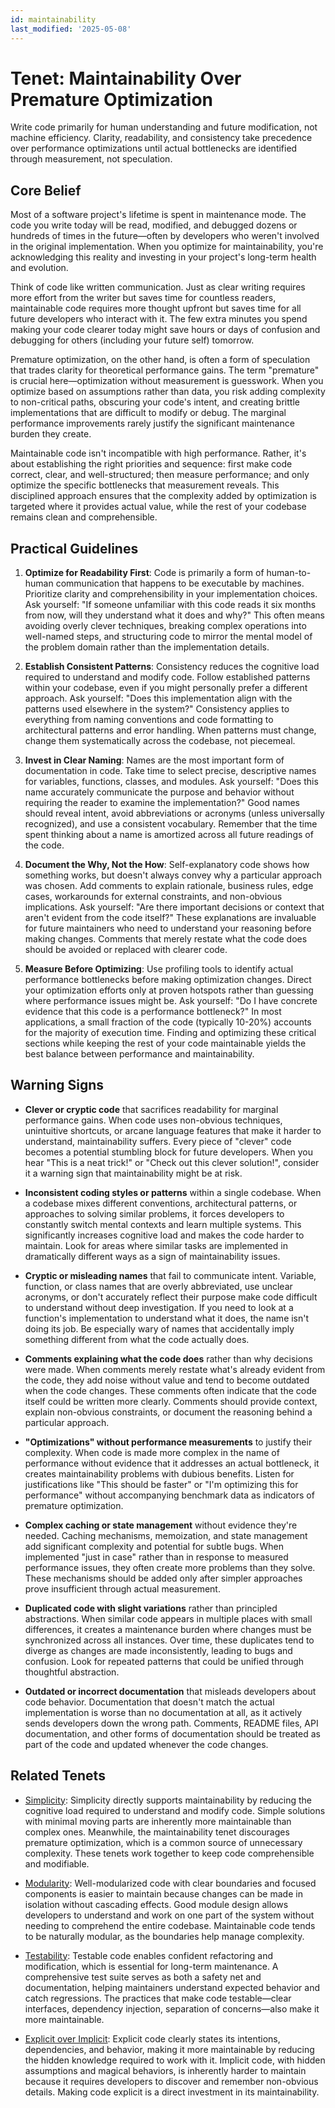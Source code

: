 ```yaml
---
id: maintainability
last_modified: '2025-05-08'
---
```


# Tenet: Maintainability Over Premature Optimization

Write code primarily for human understanding and future modification, not machine efficiency. Clarity, readability, and consistency take precedence over performance optimizations until actual bottlenecks are identified through measurement, not speculation.

## Core Belief

Most of a software project's lifetime is spent in maintenance mode. The code you write today will be read, modified, and debugged dozens or hundreds of times in the future—often by developers who weren't involved in the original implementation. When you optimize for maintainability, you're acknowledging this reality and investing in your project's long-term health and evolution.

Think of code like written communication. Just as clear writing requires more effort from the writer but saves time for countless readers, maintainable code requires more thought upfront but saves time for all future developers who interact with it. The few extra minutes you spend making your code clearer today might save hours or days of confusion and debugging for others (including your future self) tomorrow.

Premature optimization, on the other hand, is often a form of speculation that trades clarity for theoretical performance gains. The term "premature" is crucial here—optimization without measurement is guesswork. When you optimize based on assumptions rather than data, you risk adding complexity to non-critical paths, obscuring your code's intent, and creating brittle implementations that are difficult to modify or debug. The marginal performance improvements rarely justify the significant maintenance burden they create.

Maintainable code isn't incompatible with high performance. Rather, it's about establishing the right priorities and sequence: first make code correct, clear, and well-structured; then measure performance; and only optimize the specific bottlenecks that measurement reveals. This disciplined approach ensures that the complexity added by optimization is targeted where it provides actual value, while the rest of your codebase remains clean and comprehensible.

## Practical Guidelines

1. **Optimize for Readability First**: Code is primarily a form of human-to-human communication that happens to be executable by machines. Prioritize clarity and comprehensibility in your implementation choices. Ask yourself: "If someone unfamiliar with this code reads it six months from now, will they understand what it does and why?" This often means avoiding overly clever techniques, breaking complex operations into well-named steps, and structuring code to mirror the mental model of the problem domain rather than the implementation details.

2. **Establish Consistent Patterns**: Consistency reduces the cognitive load required to understand and modify code. Follow established patterns within your codebase, even if you might personally prefer a different approach. Ask yourself: "Does this implementation align with the patterns used elsewhere in the system?" Consistency applies to everything from naming conventions and code formatting to architectural patterns and error handling. When patterns must change, change them systematically across the codebase, not piecemeal.

3. **Invest in Clear Naming**: Names are the most important form of documentation in code. Take time to select precise, descriptive names for variables, functions, classes, and modules. Ask yourself: "Does this name accurately communicate the purpose and behavior without requiring the reader to examine the implementation?" Good names should reveal intent, avoid abbreviations or acronyms (unless universally recognized), and use a consistent vocabulary. Remember that the time spent thinking about a name is amortized across all future readings of the code.

4. **Document the Why, Not the How**: Self-explanatory code shows how something works, but doesn't always convey why a particular approach was chosen. Add comments to explain rationale, business rules, edge cases, workarounds for external constraints, and non-obvious implications. Ask yourself: "Are there important decisions or context that aren't evident from the code itself?" These explanations are invaluable for future maintainers who need to understand your reasoning before making changes. Comments that merely restate what the code does should be avoided or replaced with clearer code.

5. **Measure Before Optimizing**: Use profiling tools to identify actual performance bottlenecks before making optimization changes. Direct your optimization efforts only at proven hotspots rather than guessing where performance issues might be. Ask yourself: "Do I have concrete evidence that this code is a performance bottleneck?" In most applications, a small fraction of the code (typically 10-20%) accounts for the majority of execution time. Finding and optimizing these critical sections while keeping the rest of your code maintainable yields the best balance between performance and maintainability.

## Warning Signs

- **Clever or cryptic code** that sacrifices readability for marginal performance gains. When code uses non-obvious techniques, unintuitive shortcuts, or arcane language features that make it harder to understand, maintainability suffers. Every piece of "clever" code becomes a potential stumbling block for future developers. When you hear "This is a neat trick!" or "Check out this clever solution!", consider it a warning sign that maintainability might be at risk.

- **Inconsistent coding styles or patterns** within a single codebase. When a codebase mixes different conventions, architectural patterns, or approaches to solving similar problems, it forces developers to constantly switch mental contexts and learn multiple systems. This significantly increases cognitive load and makes the code harder to maintain. Look for areas where similar tasks are implemented in dramatically different ways as a sign of maintainability issues.

- **Cryptic or misleading names** that fail to communicate intent. Variable, function, or class names that are overly abbreviated, use unclear acronyms, or don't accurately reflect their purpose make code difficult to understand without deep investigation. If you need to look at a function's implementation to understand what it does, the name isn't doing its job. Be especially wary of names that accidentally imply something different from what the code actually does.

- **Comments explaining what the code does** rather than why decisions were made. When comments merely restate what's already evident from the code, they add noise without value and tend to become outdated when the code changes. These comments often indicate that the code itself could be written more clearly. Comments should provide context, explain non-obvious constraints, or document the reasoning behind a particular approach.

- **"Optimizations" without performance measurements** to justify their complexity. When code is made more complex in the name of performance without evidence that it addresses an actual bottleneck, it creates maintainability problems with dubious benefits. Listen for justifications like "This should be faster" or "I'm optimizing this for performance" without accompanying benchmark data as indicators of premature optimization.

- **Complex caching or state management** without evidence they're needed. Caching mechanisms, memoization, and state management add significant complexity and potential for subtle bugs. When implemented "just in case" rather than in response to measured performance issues, they often create more problems than they solve. These mechanisms should be added only after simpler approaches prove insufficient through actual measurement.

- **Duplicated code with slight variations** rather than principled abstractions. When similar code appears in multiple places with small differences, it creates a maintenance burden where changes must be synchronized across all instances. Over time, these duplicates tend to diverge as changes are made inconsistently, leading to bugs and confusion. Look for repeated patterns that could be unified through thoughtful abstraction.

- **Outdated or incorrect documentation** that misleads developers about code behavior. Documentation that doesn't match the actual implementation is worse than no documentation at all, as it actively sends developers down the wrong path. Comments, README files, API documentation, and other forms of documentation should be treated as part of the code and updated whenever the code changes.

## Related Tenets

- [Simplicity](simplicity.md): Simplicity directly supports maintainability by reducing the cognitive load required to understand and modify code. Simple solutions with minimal moving parts are inherently more maintainable than complex ones. Meanwhile, the maintainability tenet discourages premature optimization, which is a common source of unnecessary complexity. These tenets work together to keep code comprehensible and modifiable.

- [Modularity](modularity.md): Well-modularized code with clear boundaries and focused components is easier to maintain because changes can be made in isolation without cascading effects. Good module design allows developers to understand and work on one part of the system without needing to comprehend the entire codebase. Maintainable code tends to be naturally modular, as the boundaries help manage complexity.

- [Testability](testability.md): Testable code enables confident refactoring and modification, which is essential for long-term maintenance. A comprehensive test suite serves as both a safety net and documentation, helping maintainers understand expected behavior and catch regressions. The practices that make code testable—clear interfaces, dependency injection, separation of concerns—also make it more maintainable.

- [Explicit over Implicit](explicit-over-implicit.md): Explicit code clearly states its intentions, dependencies, and behavior, making it more maintainable by reducing the hidden knowledge required to work with it. Implicit code, with hidden assumptions and magical behaviors, is inherently harder to maintain because it requires developers to discover and remember non-obvious details. Making code explicit is a direct investment in its maintainability.
